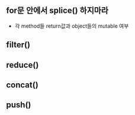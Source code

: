 ## for문 안에서 splice() 하지마라

* 각 method들 return값과 object들의 mutable 여부

## filter()

## reduce()

## concat()

## push()
